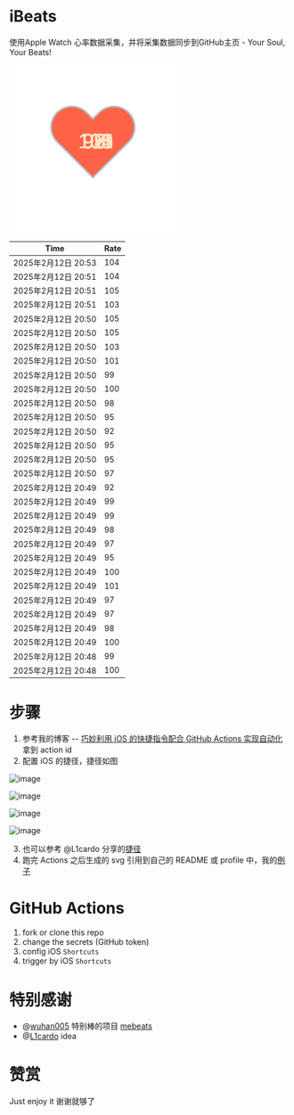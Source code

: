 # iBeats
使用Apple Watch 心率数据采集，并将采集数据同步到GitHub主页 - Your Soul, Your Beats!

![](./files/heart.svg)

<!--START_SECTION:my_heart_rate-->
| Time | Rate | 
 | ---- | ---- | 
| 2025年2月12日 20:53 | 104 |
| 2025年2月12日 20:51 | 104 |
| 2025年2月12日 20:51 | 105 |
| 2025年2月12日 20:51 | 103 |
| 2025年2月12日 20:50 | 105 |
| 2025年2月12日 20:50 | 105 |
| 2025年2月12日 20:50 | 103 |
| 2025年2月12日 20:50 | 101 |
| 2025年2月12日 20:50 | 99 |
| 2025年2月12日 20:50 | 100 |
| 2025年2月12日 20:50 | 98 |
| 2025年2月12日 20:50 | 95 |
| 2025年2月12日 20:50 | 92 |
| 2025年2月12日 20:50 | 95 |
| 2025年2月12日 20:50 | 95 |
| 2025年2月12日 20:50 | 97 |
| 2025年2月12日 20:49 | 92 |
| 2025年2月12日 20:49 | 99 |
| 2025年2月12日 20:49 | 99 |
| 2025年2月12日 20:49 | 98 |
| 2025年2月12日 20:49 | 97 |
| 2025年2月12日 20:49 | 95 |
| 2025年2月12日 20:49 | 100 |
| 2025年2月12日 20:49 | 101 |
| 2025年2月12日 20:49 | 97 |
| 2025年2月12日 20:49 | 97 |
| 2025年2月12日 20:49 | 98 |
| 2025年2月12日 20:49 | 100 |
| 2025年2月12日 20:48 | 99 |
| 2025年2月12日 20:48 | 100 |

<!--END_SECTION:my_heart_rate-->

# 步骤
1. 参考我的博客 -- [巧妙利用 iOS 的快捷指令配合 GitHub Actions 实现自动化](https://github.com/yihong0618/gitblog/issues/198) 拿到 action id
2. 配置 iOS 的捷径，捷径如图

![image](https://user-images.githubusercontent.com/15976103/122154218-0db0b480-ce97-11eb-93bb-5aec07c558dc.png)

![image](https://user-images.githubusercontent.com/15976103/122154236-186b4980-ce97-11eb-8e4b-70551a0391ae.png)

![image](https://user-images.githubusercontent.com/15976103/122154268-2d47dd00-ce97-11eb-902e-3acf292265a9.png)

![image](https://user-images.githubusercontent.com/15976103/122174055-fa144680-ceb4-11eb-9be2-3eb83cd516f7.png)

3. 也可以参考 @L1cardo 分享的[捷径](https://www.icloud.com/shortcuts/6ab6047b459c41ad822ad6b94b1c03d4)
4. 跑完 Actions 之后生成的 svg 引用到自己的 README 或 profile 中，我的[例子](https://github.com/yihong0618) 

# GitHub Actions

1. fork or clone this repo
2. change the secrets (GitHub token)
3. config iOS `Shortcuts` 
4. trigger by iOS `Shortcuts`

# 特别感谢
- @[wuhan005](https://github.com/wuhan005) 特别棒的项目 [mebeats](https://github.com/wuhan005/mebeats)
- @[L1cardo](https://github.com/L1cardo) idea

# 赞赏
Just enjoy it
谢谢就够了
